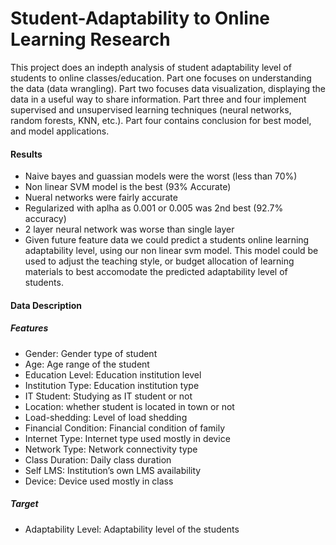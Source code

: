 # Student-Adaptability to Online Learning Research

 This project does an indepth analysis of student adaptability level of students to online classes/education.  Part one focuses on understanding the data (data wrangling).  Part two focuses data visualization, displaying the data in a useful way to share information.  Part three and four implement supervised and unsupervised learning techniques (neural networks, random forests, KNN, etc.). Part four contains conclusion for best model, and model applications.

#### Results
+ Naive bayes and guassian models were the worst (less than 70%)
+ Non linear SVM model is the best (93% Accurate)
+ Nueral networks were fairly accurate
+ Regularized with aplha as 0.001 or 0.005 was 2nd best (92.7% accuracy)
+ 2 layer neural network was worse than single layer
+ Given future feature data we could predict a students online learning adaptability level, using our non linear svm model. This model could be used to adjust the teaching style, or budget allocation of learning materials to best accomodate the predicted adaptability level of students.


#### Data Description
##### Features
* Gender: Gender type of student
* Age: Age range of the student
* Education Level: Education institution level
* Institution Type: Education institution type
* IT Student: Studying as IT student or not
* Location: whether student is located in town or not
* Load-shedding: Level of load shedding
* Financial Condition: Financial condition of family
* Internet Type: Internet type used mostly in device
* Network Type: Network connectivity type
* Class Duration: Daily class duration
* Self LMS: Institution’s own LMS availability
* Device: Device used mostly in class

##### Target
* Adaptability Level: Adaptability level of the students
